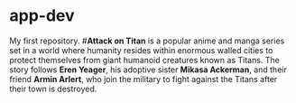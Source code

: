# app-dev
My first repository.
#**Attack on Titan** is a popular anime and manga series set in a world where humanity resides within enormous walled cities to protect themselves from giant humanoid creatures known as Titans. The story follows **Eren Yeager**, his adoptive sister **Mikasa Ackerman**, and their friend **Armin Arlert**, who join the military to fight against the Titans after their town is destroyed.
